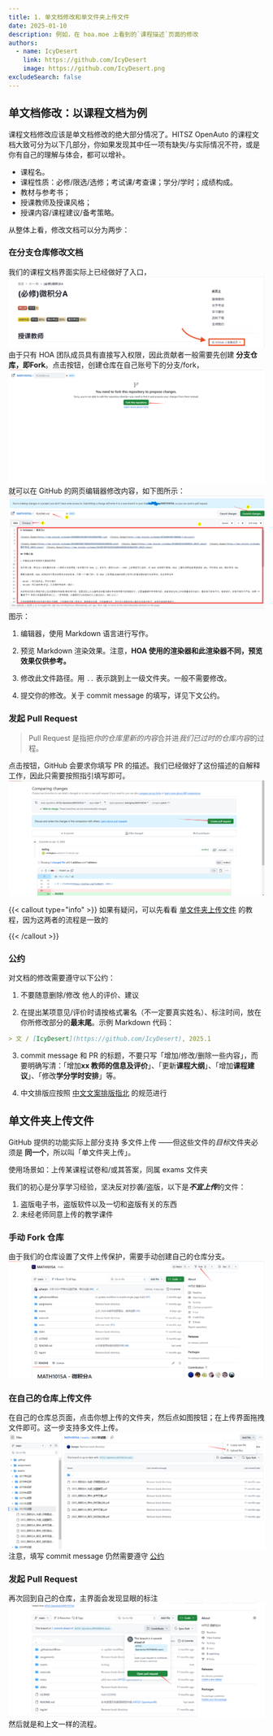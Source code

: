 ```yaml
---
title: 1. 单文档修改和单文件夹上传文件
date: 2025-01-10
description: 例如，在 hoa.moe 上看到的`课程描述`页面的修改
authors:
  - name: IcyDesert
    link: https://github.com/IcyDesert
    image: https://github.com/IcyDesert.png
excludeSearch: false
---
```


## 单文档修改：以课程文档为例

课程文档修改应该是单文档修改的绝大部分情况了。HITSZ OpenAuto 的课程文档大致可分为以下几部分，你如果发现其中任一项有缺失/与实际情况不符，或是你有自己的理解与体会，都可以增补。

- 课程名。
- 课程性质：必修/限选/选修；考试课/考查课；学分/学时；成绩构成。
- 教材与参考书；
- 授课教师及授课风格；
- 授课内容/课程建议/备考策略。

从整体上看，修改文档可以分为两步：

### 在分支仓库修改文档

我们的课程文档界面实际上已经做好了入口，
![](./img/link-to-repo.png)
由于只有 HOA 团队成员具有直接写入权限，因此贡献者一般需要先创建 **分支仓库，即Fork**。点击按钮，创建仓库在自己账号下的分支/fork，
![](./img/fork-repo.png)
就可以在 GitHub 的网页编辑器修改内容，如下图所示：
![](./img/commit-doc.png)
图示：
1. 编辑器，使用 Markdown 语言进行写作。

2. 预览 Markdown 渲染效果。注意，**HOA 使用的渲染器和此渲染器不同，预览效果仅供参考。**

3. 修改此文件路径。用 `..` 表示跳到上一级文件夹。一般不需要修改。

4. 提交你的修改。关于 commit message 的填写，详见下文公约。

### 发起 Pull Request

> Pull Request 是指把*你的仓库里新的内容*合并进*我们已过时的仓库内容*的过程。

点击按钮，GitHub 会要求你填写 PR 的描述。我们已经做好了这份描述的自解释工作，因此只需要按照指引填写即可。
![](./img/pull-request.png)

{{< callout type="info" >}}
如果有疑问，可以先看看 [单文件夹上传文件](#单文件夹上传文件) 的教程，因为这两者的流程是一致的

{{< /callout >}}

### 公约

对文档的修改需要遵守以下公约：

1. 不要随意删除/修改 他人的评价、建议

2. 在提出某项意见/评价时请按格式署名（不一定要真实姓名）、标注时间，放在你所修改部分的**最末尾**。示例 Markdown 代码：
```markdown
> 文 / [IcyDesert](https://github.com/IcyDesert), 2025.1
```
3. commit message 和 PR 的标题，不要只写「增加/修改/删除一些内容」，而要明确写清：「增加**xx 教师的信息及评价**」、「更新**课程大纲**」、「增加**课程建议**」、「修改**学分学时安排**」等。

4. 中文排版应按照 [中文文案排版指北](https://github.com/sparanoid/chinese-copywriting-guidelines/blob/master/README.zh-Hans.md) 的规范进行

## 单文件夹上传文件

GitHub 提供的功能实际上部分支持 多文件上传 ——但这些文件的*目标*文件夹必须是 **同一个**，所以叫「单文件夹上传」。

使用场景如：上传某课程试卷和/或其答案，同属 exams 文件夹

我们的初心是分享学习经验，坚决反对抄袭/盗版，以下是***不宜上传***的文件：

1. 盗版电子书，盗版软件以及一切和盗版有关的东西
2. 未经老师同意上传的教学课件

### 手动 Fork 仓库

由于我们的仓库设置了文件上传保护，需要手动创建自己的仓库分支。
![](./img/fork-repo-actively.png)

### 在自己的仓库上传文件

在自己的仓库总页面，点击你想上传的文件夹，然后点如图按钮；在上传界面拖拽文件即可。这一步支持多文件上传。
![](./img/files-upload-button.png)
注意，填写 commit message 仍然需要遵守 [公约](#公约)

### 发起 Pull Request

再次回到自己的仓库，主界面会发现显眼的标注
![](./img/open-pull-request.png)
然后就是和上文一样的流程。
